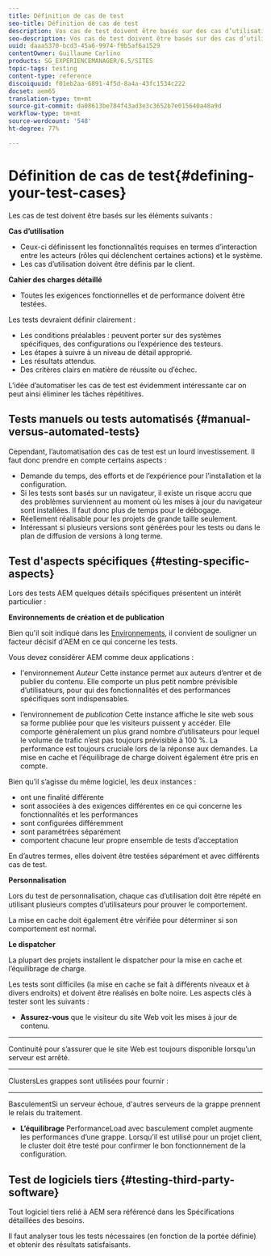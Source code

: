```yaml
---
title: Définition de cas de test
seo-title: Définition de cas de test
description: Vos cas de test doivent être basés sur des cas d’utilisation et le cahier des charges détaillé
seo-description: Vos cas de test doivent être basés sur des cas d’utilisation et le cahier des charges détaillé
uuid: daaa5370-bcd3-45a6-9974-f9b5af6a1529
contentOwner: Guillaume Carlino
products: SG_EXPERIENCEMANAGER/6.5/SITES
topic-tags: testing
content-type: reference
discoiquuid: f01eb2aa-6891-4f5d-8a4a-43fc1534c222
docset: aem65
translation-type: tm+mt
source-git-commit: da08613be784f43ad3e3c3652b7e015640a48a9d
workflow-type: tm+mt
source-wordcount: '548'
ht-degree: 77%

---
```



# Définition de cas de test{#defining-your-test-cases}

Les cas de test doivent être basés sur les éléments suivants :

**Cas d’utilisation**

* Ceux-ci définissent les fonctionnalités requises en termes d’interaction entre les acteurs (rôles qui déclenchent certaines actions) et le système.
* Les cas d’utilisation doivent être définis par le client.

**Cahier des charges détaillé**

* Toutes les exigences fonctionnelles et de performance doivent être testées.

Les tests devraient définir clairement :

* Les conditions préalables : peuvent porter sur des systèmes spécifiques, des configurations ou l’expérience des testeurs.
* Les étapes à suivre à un niveau de détail approprié.
* Les résultats attendus.
* Des critères clairs en matière de réussite ou d’échec.

L’idée d’automatiser les cas de test est évidemment intéressante car on peut ainsi éliminer les tâches répétitives.

## Tests manuels ou tests automatisés  {#manual-versus-automated-tests}

Cependant, l’automatisation des cas de test est un lourd investissement. Il faut donc prendre en compte certains aspects :

* Demande du temps, des efforts et de l’expérience pour l’installation et la configuration.
* Si les tests sont basés sur un navigateur, il existe un risque accru que des problèmes surviennent au moment où les mises à jour du navigateur sont installées. Il faut donc plus de temps pour le débogage.
* Réellement réalisable pour les projets de grande taille seulement.
* Intéressant si plusieurs versions sont générées pour les tests ou dans le plan de diffusion de versions à long terme.

## Test d&#39;aspects spécifiques {#testing-specific-aspects}

Lors des tests AEM quelques détails spécifiques présentent un intérêt particulier :

**Environnements de création et de publication**

Bien qu&#39;il soit indiqué dans les [Environnements](/help/sites-developing/the-basics.md#environments), il convient de souligner un facteur décisif d&#39;AEM en ce qui concerne les tests.

Vous devez considérer AEM comme deux applications :

* l&#39;environnement *Auteur*
Cette instance permet aux auteurs d’entrer et de publier du contenu.
Elle comporte un plus petit nombre prévisible d’utilisateurs, pour qui des fonctionnalités et des performances spécifiques sont indispensables.

* l’environnement de *publication*
Cette instance affiche le site web sous sa forme publiée pour que les visiteurs puissent y accéder.
Elle comporte généralement un plus grand nombre d’utilisateurs pour lequel le volume de trafic n’est pas toujours prévisible à 100 %. La performance est toujours cruciale lors de la réponse aux demandes. La mise en cache et l’équilibrage de charge doivent également être pris en compte.

Bien qu’il s’agisse du même logiciel, les deux instances :

* ont une finalité différente
* sont associées à des exigences différentes en ce qui concerne les fonctionnalités et les performances
* sont configurées différemment
* sont paramétrées séparément
* comportent chacune leur propre ensemble de tests d’acceptation

En d’autres termes, elles doivent être testées séparément et avec différents cas de test.

**Personnalisation**

Lors du test de personnalisation, chaque cas d’utilisation doit être répété en utilisant plusieurs comptes d’utilisateurs pour prouver le comportement.

La mise en cache doit également être vérifiée pour déterminer si son comportement est normal.

**Le dispatcher**

La plupart des projets installent le dispatcher pour la mise en cache et l’équilibrage de charge.

Les tests sont difficiles (la mise en cache se fait à différents niveaux et à divers endroits) et doivent être réalisés en boîte noire. Les aspects clés à tester sont les suivants :

* **Assurez-vous**
que le visiteur du site Web voit les mises à jour de contenu.

* ****
Continuité pour s’assurer que le site Web est toujours disponible lorsqu’un serveur est arrêté.

* ****
ClustersLes grappes sont utilisées pour fournir :

   * ****
BasculementSi un serveur échoue, d&#39;autres serveurs de la grappe prennent le relais du traitement.

   * **L’équilibrage**
PerformanceLoad avec basculement complet augmente les performances d’une grappe.
Lorsqu’il est utilisé pour un projet client, le cluster doit être testé pour confirmer le bon fonctionnement de la configuration.

## Test de logiciels tiers {#testing-third-party-software}

Tout logiciel tiers relié à AEM sera référencé dans les Spécifications détaillées des besoins.

Il faut analyser tous les tests nécessaires (en fonction de la portée définie) et obtenir des résultats satisfaisants.
